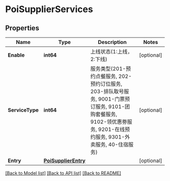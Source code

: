 # PoiSupplierServices

## Properties

Name | Type | Description | Notes
------------ | ------------- | ------------- | -------------
**Enable** | **int64** | 上线状态(1:上线，2:下线) | [optional] 
**ServiceType** | **int64** | 服务类型(201-预约点餐服务, 202-预约订位服务, 203-排队取号服务, 9001-门票预订服务, 9101-团购套餐服务, 9102-领优惠劵服务, 9201-在线预约服务, 9301-外卖服务, 40-住宿服务) | [optional] 
**Entry** | [**PoiSupplierEntry**](PoiSupplier_entry.md) |  | [optional] 

[[Back to Model list]](../README.md#documentation-for-models) [[Back to API list]](../README.md#documentation-for-api-endpoints) [[Back to README]](../README.md)


